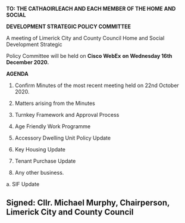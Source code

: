**TO: THE CATHAOIRLEACH AND EACH MEMBER OF THE HOME AND SOCIAL**

**DEVELOPMENT STRATEGIC POLICY COMMITTEE**

A meeting of Limerick City and County Council Home and Social Development Strategic

Policy Committee will be held on **Cisco WebEx** **on Wednesday 16th** **December 2020.**

**AGENDA**

1. Confirm Minutes of the most recent meeting held on 22nd October 2020.

2. Matters arising from the Minutes

3. Turnkey Framework and Approval Process

4. Age Friendly Work Programme

5. Accessory Dwelling Unit Policy Update

6. Key Housing Update

7. Tenant Purchase Update

8. Any other business.

a. SIF Update

Signed: Cllr. Michael Murphy, Chairperson, Limerick City and County Council
---

